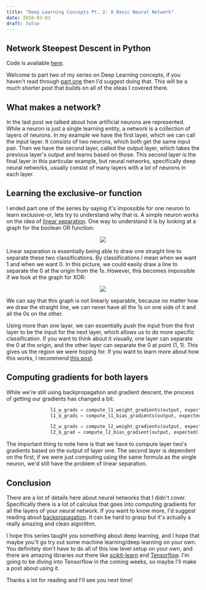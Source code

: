 ```yaml
---
title: "Deep Learning Concepts Pt. 2: A Basic Neural Network"
date: 2018-03-03
draft: false
---
```


## Network Steepest Descent in Python ##
Code is available [here](https://github.com/aowens-21/basic-learning/blob/master/simple-network-learning.py).

Welcome to part two of my series on Deep Learning concepts, if you haven't read through [part one](http://www.aowens.me/post/one-neuron-steepest-descent/) then I'd suggest doing
that. This will be a much shorter post that builds on all of the ideas I covered there.

## What makes a network? ##
In the last post we talked about how artificial neurons are represented. While a neuron is just a single learning entity, a network
is a collection of layers of neurons. In my example we have the first layer, which we can call the input layer. It consists of two neurons, which
both get the same input pair. Then we have the second layer, called the output layer, which takes the previous layer's output and learns based
on those. This second layer is the final layer in this particular example, but neural networks, specifically deep neural networks, usually consist
of many layers with a lot of neurons in each layer.

## Learning the exclusive-or function ##
I ended part one of the series by saying it's impossible for one neuron to learn exclusive-or, lets try to understand why that is. A simple neuron works
on the idea of [linear separation](https://en.wikipedia.org/wiki/Linear_separability#Linear_separability_of_Boolean_functions_in_n_variables). One way to understand it is
by looking at a graph for the boolean OR function:

<p align="center">
  <img src="/img/or_graph.png">
</p>

Linear separation is essentially being able to draw one straight line to separate these two classifications. By classifications I mean when we want 1 and when we
want 0. In this picture, we could easily draw a line to separate the 0 at the origin from the 1s. However, this becomes impossible if we look at the graph for
XOR:

<p align="center">
  <img src="/img/xor_graph.png">
</p>

We can say that this graph is not linearly separable, because no matter how we draw the straight line, we can never have all the 1s on one side of it and all the
0s on the other.

Using more than one layer, we can essentially push the input from the first layer to be the input for the next layer, which allows us to do more specific classification.
If you want to think about it visually, one layer can separate the 0 at the origin, and the other layer can separate the 0 at point (1, 1). This gives us the
region we were hoping for. If you want to learn more about how this works, I recommend [this post](http://home.agh.edu.pl/~vlsi/AI/xor_t/en/main.htm).

## Computing gradients for both layers ##
While we're still using backpropagation and gradient descent, the process of getting our gradients has changed a bit:

```python
                l1_w_grads = compute_l1_weight_gradients(output, expected, inputs, l1_outputs, layer2_weights)
                l1_b_grads = compute_l1_bias_gradients(output, expected, l1_outputs, layer2_weights)

                l2_w_grads = compute_l2_weight_gradients(output, expected, l1_outputs)
                l2_b_grad = compute_l2_bias_gradient(output, expected)
```

The important thing to note here is that we have to compute layer two's gradients based on the output of layer one. The second layer is dependent on the first,
if we were just computing using the same formula as the single neuron, we'd still have the problem of linear separation.

## Conclusion ##
There are a lot of details here about neural networks that I didn't cover. Specifically there is a lot of calculus that goes into
computing gradients for all the layers of your neural network. If you want to know more, I'd suggest reading about [backpropagation](https://en.wikipedia.org/wiki/Backpropagation). It can be hard to grasp but it's actually a really amazing and clean algorithm.

I hope this series taught you something about deep learning, and I hope that maybe you'll go try out some machine learning/deep learning on your own. You
definitely don't have to do all of this low level setup on your own, and there are amazing libraries out there like [scikit-learn](http://scikit-learn.org/stable/)
and [Tensorflow](https://www.tensorflow.org/). I'm going to be diving into Tensorflow in the coming weeks, so maybe I'll make a post about using it.

Thanks a lot for reading and I'll see you next time!
